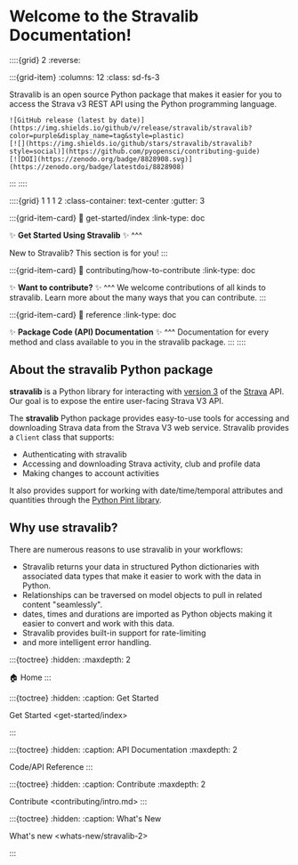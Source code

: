 # Welcome to the Stravalib Documentation!

::::{grid} 2
:reverse:

:::{grid-item}
:columns: 12
:class: sd-fs-3

Stravalib is an open source Python package that makes it easier for you to
access the Strava v3 REST API using the Python programming language.

```{only} html
![GitHub release (latest by date)](https://img.shields.io/github/v/release/stravalib/stravalib?color=purple&display_name=tag&style=plastic)
[![](https://img.shields.io/github/stars/stravalib/stravalib?style=social)](https://github.com/pyopensci/contributing-guide)
[![DOI](https://zenodo.org/badge/8828908.svg)](https://zenodo.org/badge/latestdoi/8828908)

```

:::
::::

::::{grid} 1 1 1 2
:class-container: text-center
:gutter: 3

:::{grid-item-card}
:link: get-started/index
:link-type: doc

✨ **Get Started Using Stravalib** ✨
^^^

New to Stravalib? This section is for you!
:::

:::{grid-item-card}
:link: contributing/how-to-contribute
:link-type: doc

✨ **Want to contribute?** ✨
^^^
We welcome contributions of all kinds to stravalib. Learn more about the many
ways that you can contribute.
:::

:::{grid-item-card}
:link: reference
:link-type: doc

✨ **Package Code (API) Documentation** ✨
^^^
Documentation for every method and class available to you
in the stravalib package.
:::
::::

## About the stravalib Python package

**stravalib** is a Python library for interacting with
[version 3](https://developers.strava.com/docs/reference/) of the
[Strava](https://www.strava.com) API. Our goal is to expose the entire user-facing
Strava V3 API.

The **stravalib** Python package provides easy-to-use tools for accessing and
downloading Strava data from the Strava V3 web service. Stravalib provides a
`Client` class that supports:

* Authenticating with stravalib
* Accessing and downloading Strava activity, club and profile data
* Making changes to account activities

It also provides support for working with date/time/temporal attributes
and quantities through the [Python Pint library](https://pypi.org/project/Pint/).

## Why use stravalib?

There are numerous reasons to use stravalib in your workflows:

* Stravalib returns your data in structured Python dictionaries with associated data types that make it easier to work with the data in Python.
* Relationships can be traversed on model objects to pull in related content "seamlessly".
* dates, times and durations are imported as Python objects making it easier to convert and work with this data.
* Stravalib provides built-in support for rate-limiting
*  and more intelligent error handling.


:::{toctree}
:hidden:
:maxdepth: 2

🏠 Home <self>
:::

:::{toctree}
:hidden:
:caption: Get Started

Get Started <get-started/index>

:::

:::{toctree}
:hidden:
:caption: API Documentation
:maxdepth: 2

Code/API Reference <reference>
:::

:::{toctree}
:hidden:
:caption: Contribute
:maxdepth: 2

Contribute <contributing/intro.md>
:::

:::{toctree}
:hidden:
:caption: What's New

What's new <whats-new/stravalib-2>

:::
